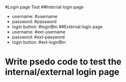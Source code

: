 #Login page Test
##Internal login page
- username: #username
- password: #password
- login button: #loginBtn
##External login page
- username: #ext-username
- password: #ext-password
- login button: #ext-loginBtn
# Write psedo code to test the internal/external login page
